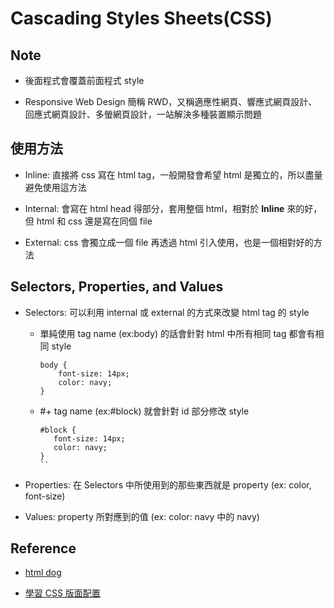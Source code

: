 # Cascading Styles Sheets(CSS)

## Note

- 後面程式會覆蓋前面程式 style

- Responsive Web Design 簡稱 RWD，又稱適應性網頁、響應式網頁設計、回應式網頁設計、多螢網頁設計，一站解決多種裝置顯示問題

## 使用方法

- Inline: 直接將 css 寫在 html tag，一般開發會希望 html 是獨立的，所以盡量避免使用這方法

- Internal: 會寫在 html head 得部分，套用整個 html，相對於 **Inline** 來的好，但 html 和 css 還是寫在同個 file

- External: css 會獨立成一個 file 再透過 html 引入使用，也是一個相對好的方法

## Selectors, Properties, and Values

- Selectors: 可以利用 internal 或 external 的方式來改變 html tag 的 style

    - 單純使用 tag name (ex:body) 的話會針對 html 中所有相同 tag 都會有相同 style

        ```
        body {
            font-size: 14px;
            color: navy;
        }
        ```

    - #+ tag name (ex:#block) 就會針對 id 部分修改 style

         ```
        #block {
            font-size: 14px;
            color: navy;
        }
        ``
- Properties: 在 Selectors 中所使用到的那些東西就是 property (ex: color, font-size)

- Values: property 所對應到的值 (ex: color: navy 中的 navy)

## Reference

- [html dog](https://www.htmldog.com/guides/css/beginner/)

- [學習 CSS 版面配置](http://zh-tw.learnlayout.com/)